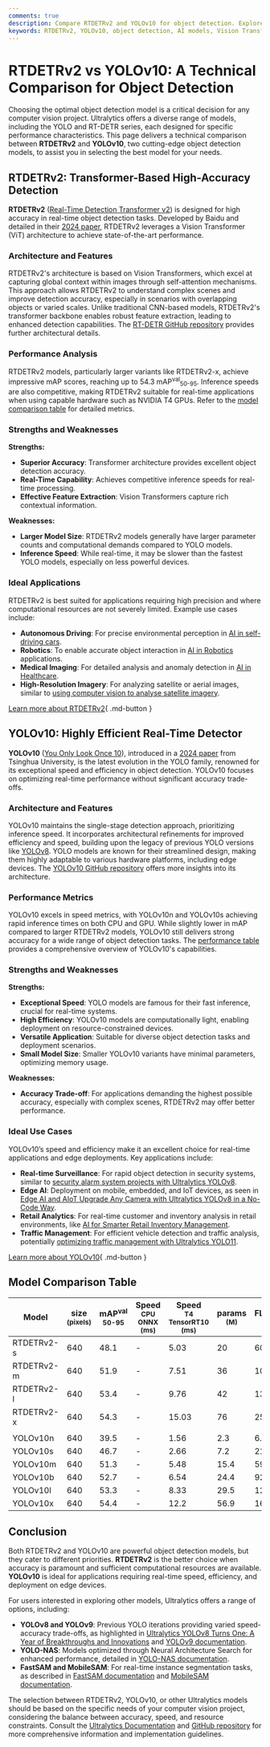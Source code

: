 ```yaml
---
comments: true
description: Compare RTDETRv2 and YOLOv10 for object detection. Explore their features, performance, and ideal applications to choose the best model for your project.
keywords: RTDETRv2, YOLOv10, object detection, AI models, Vision Transformer, real-time detection, YOLO, Ultralytics, model comparison, computer vision
---
```


# RTDETRv2 vs YOLOv10: A Technical Comparison for Object Detection

Choosing the optimal object detection model is a critical decision for any computer vision project. Ultralytics offers a diverse range of models, including the YOLO and RT-DETR series, each designed for specific performance characteristics. This page delivers a technical comparison between **RTDETRv2** and **YOLOv10**, two cutting-edge object detection models, to assist you in selecting the best model for your needs.

<script async src="https://cdn.jsdelivr.net/npm/chart.js"></script>
<script defer src="../../javascript/benchmark.js"></script>

<canvas id="modelComparisonChart" width="1024" height="400" active-models='["RTDETRv2", "YOLOv10"]'></canvas>

## RTDETRv2: Transformer-Based High-Accuracy Detection

**RTDETRv2** ([Real-Time Detection Transformer v2](https://docs.ultralytics.com/models/rtdetr/)) is designed for high accuracy in real-time object detection tasks. Developed by Baidu and detailed in their [2024 paper](https://arxiv.org/abs/2407.17140), RTDETRv2 leverages a Vision Transformer (ViT) architecture to achieve state-of-the-art performance.

### Architecture and Features

RTDETRv2's architecture is based on Vision Transformers, which excel at capturing global context within images through self-attention mechanisms. This approach allows RTDETRv2 to understand complex scenes and improve detection accuracy, especially in scenarios with overlapping objects or varied scales. Unlike traditional CNN-based models, RTDETRv2's transformer backbone enables robust feature extraction, leading to enhanced detection capabilities. The [RT-DETR GitHub repository](https://github.com/lyuwenyu/RT-DETR/tree/main/rtdetrv2_pytorch) provides further architectural details.

### Performance Analysis

RTDETRv2 models, particularly larger variants like RTDETRv2-x, achieve impressive mAP scores, reaching up to 54.3 mAP<sup>val</sup><sub>50-95</sub>. Inference speeds are also competitive, making RTDETRv2 suitable for real-time applications when using capable hardware such as NVIDIA T4 GPUs. Refer to the [model comparison table](https://docs.ultralytics.com/models/) for detailed metrics.

### Strengths and Weaknesses

**Strengths:**

- **Superior Accuracy**: Transformer architecture provides excellent object detection accuracy.
- **Real-Time Capability**: Achieves competitive inference speeds for real-time processing.
- **Effective Feature Extraction**: Vision Transformers capture rich contextual information.

**Weaknesses:**

- **Larger Model Size**: RTDETRv2 models generally have larger parameter counts and computational demands compared to YOLO models.
- **Inference Speed**: While real-time, it may be slower than the fastest YOLO models, especially on less powerful devices.

### Ideal Applications

RTDETRv2 is best suited for applications requiring high precision and where computational resources are not severely limited. Example use cases include:

- **Autonomous Driving**: For precise environmental perception in [AI in self-driving cars](https://www.ultralytics.com/solutions/ai-in-automotive).
- **Robotics**: To enable accurate object interaction in [AI in Robotics](https://www.ultralytics.com/glossary/robotics) applications.
- **Medical Imaging**: For detailed analysis and anomaly detection in [AI in Healthcare](https://www.ultralytics.com/solutions/ai-in-healthcare).
- **High-Resolution Imagery**: For analyzing satellite or aerial images, similar to [using computer vision to analyse satellite imagery](https://www.ultralytics.com/blog/using-computer-vision-to-analyse-satellite-imagery).

[Learn more about RTDETRv2](https://docs.ultralytics.com/models/rtdetr/){ .md-button }

## YOLOv10: Highly Efficient Real-Time Detector

**YOLOv10** ([You Only Look Once 10](https://docs.ultralytics.com/models/yolov10/)), introduced in a [2024 paper](https://arxiv.org/abs/2405.14458) from Tsinghua University, is the latest evolution in the YOLO family, renowned for its exceptional speed and efficiency in object detection. YOLOv10 focuses on optimizing real-time performance without significant accuracy trade-offs.

### Architecture and Features

YOLOv10 maintains the single-stage detection approach, prioritizing inference speed. It incorporates architectural refinements for improved efficiency and speed, building upon the legacy of previous YOLO versions like [YOLOv8](https://docs.ultralytics.com/models/yolov8/). YOLO models are known for their streamlined design, making them highly adaptable to various hardware platforms, including edge devices. The [YOLOv10 GitHub repository](https://github.com/THU-MIG/yolov10) offers more insights into its architecture.

### Performance Metrics

YOLOv10 excels in speed metrics, with YOLOv10n and YOLOv10s achieving rapid inference times on both CPU and GPU. While slightly lower in mAP compared to larger RTDETRv2 models, YOLOv10 still delivers strong accuracy for a wide range of object detection tasks. The [performance table](https://docs.ultralytics.com/guides/yolo-performance-metrics/) provides a comprehensive overview of YOLOv10's capabilities.

### Strengths and Weaknesses

**Strengths:**

- **Exceptional Speed**: YOLO models are famous for their fast inference, crucial for real-time systems.
- **High Efficiency**: YOLOv10 models are computationally light, enabling deployment on resource-constrained devices.
- **Versatile Application**: Suitable for diverse object detection tasks and deployment scenarios.
- **Small Model Size**: Smaller YOLOv10 variants have minimal parameters, optimizing memory usage.

**Weaknesses:**

- **Accuracy Trade-off**: For applications demanding the highest possible accuracy, especially with complex scenes, RTDETRv2 may offer better performance.

### Ideal Use Cases

YOLOv10’s speed and efficiency make it an excellent choice for real-time applications and edge deployments. Key applications include:

- **Real-time Surveillance**: For rapid object detection in security systems, similar to [security alarm system projects with Ultralytics YOLOv8](https://www.ultralytics.com/blog/security-alarm-system-projects-with-ultralytics-yolov8).
- **Edge AI**: Deployment on mobile, embedded, and IoT devices, as seen in [Edge AI and AIoT Upgrade Any Camera with Ultralytics YOLOv8 in a No-Code Way](https://www.ultralytics.com/blog/edge-ai-and-aiot-upgrade-any-camera-with-ultralytics-yolov8-in-a-no-code-way).
- **Retail Analytics**: For real-time customer and inventory analysis in retail environments, like [AI for Smarter Retail Inventory Management](https://www.ultralytics.com/blog/ai-for-smarter-retail-inventory-management).
- **Traffic Management**: For efficient vehicle detection and traffic analysis, potentially [optimizing traffic management with Ultralytics YOLO11](https://www.ultralytics.com/blog/optimizingtraffic-management-with-ultralytics-yolo11).

[Learn more about YOLOv10](https://docs.ultralytics.com/models/yolov10/){ .md-button }

## Model Comparison Table

| Model      | size<br><sup>(pixels) | mAP<sup>val<br>50-95 | Speed<br><sup>CPU ONNX<br>(ms) | Speed<br><sup>T4 TensorRT10<br>(ms) | params<br><sup>(M) | FLOPs<br><sup>(B) |
| ---------- | --------------------- | -------------------- | ------------------------------ | ----------------------------------- | ------------------ | ----------------- |
| RTDETRv2-s | 640                   | 48.1                 | -                              | 5.03                                | 20                 | 60                |
| RTDETRv2-m | 640                   | 51.9                 | -                              | 7.51                                | 36                 | 100               |
| RTDETRv2-l | 640                   | 53.4                 | -                              | 9.76                                | 42                 | 136               |
| RTDETRv2-x | 640                   | 54.3                 | -                              | 15.03                               | 76                 | 259               |
|            |                       |                      |                                |                                     |                    |                   |
| YOLOv10n   | 640                   | 39.5                 | -                              | 1.56                                | 2.3                | 6.7               |
| YOLOv10s   | 640                   | 46.7                 | -                              | 2.66                                | 7.2                | 21.6              |
| YOLOv10m   | 640                   | 51.3                 | -                              | 5.48                                | 15.4               | 59.1              |
| YOLOv10b   | 640                   | 52.7                 | -                              | 6.54                                | 24.4               | 92.0              |
| YOLOv10l   | 640                   | 53.3                 | -                              | 8.33                                | 29.5               | 120.3             |
| YOLOv10x   | 640                   | 54.4                 | -                              | 12.2                                | 56.9               | 160.4             |

## Conclusion

Both RTDETRv2 and YOLOv10 are powerful object detection models, but they cater to different priorities. **RTDETRv2** is the better choice when accuracy is paramount and sufficient computational resources are available. **YOLOv10** is ideal for applications requiring real-time speed, efficiency, and deployment on edge devices.

For users interested in exploring other models, Ultralytics offers a range of options, including:

- **YOLOv8 and YOLOv9**: Previous YOLO iterations providing varied speed-accuracy trade-offs, as highlighted in [Ultralytics YOLOv8 Turns One: A Year of Breakthroughs and Innovations](https://www.ultralytics.com/blog/ultralytics-yolov8-turns-one-a-year-of-breakthroughs-and-innovations) and [YOLOv9 documentation](https://docs.ultralytics.com/models/yolov9/).
- **YOLO-NAS**: Models optimized through Neural Architecture Search for enhanced performance, detailed in [YOLO-NAS documentation](https://docs.ultralytics.com/models/yolo-nas/).
- **FastSAM and MobileSAM**: For real-time instance segmentation tasks, as described in [FastSAM documentation](https://docs.ultralytics.com/models/fast-sam/) and [MobileSAM documentation](https://docs.ultralytics.com/models/mobile-sam/).

The selection between RTDETRv2, YOLOv10, or other Ultralytics models should be based on the specific needs of your computer vision project, considering the balance between accuracy, speed, and resource constraints. Consult the [Ultralytics Documentation](https://docs.ultralytics.com/models/) and [GitHub repository](https://github.com/ultralytics/ultralytics) for more comprehensive information and implementation guidelines.
